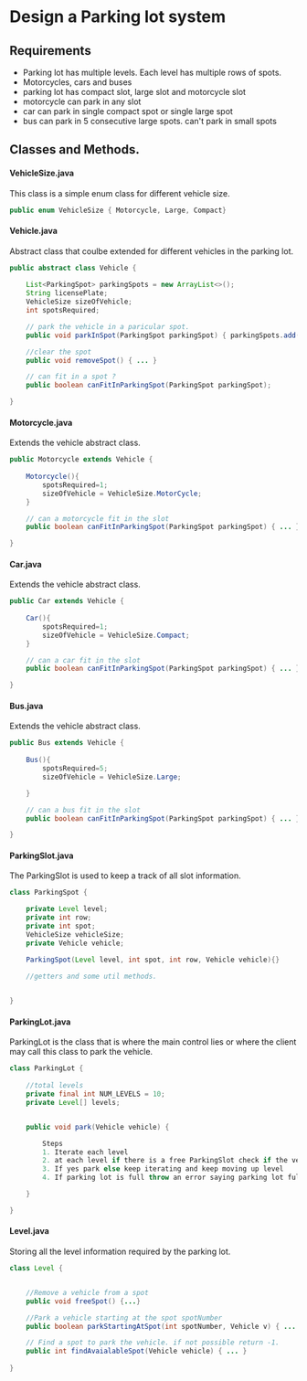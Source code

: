
# Design a Parking lot system

## Requirements 
* Parking lot has multiple levels. Each level has multiple rows of spots.
* Motorcycles, cars and buses
* parking lot has compact slot, large slot and motorcycle slot
* motorcycle can park in any slot
* car can park in single compact spot or single large spot
* bus can park in 5 consecutive large spots. can't park in small spots

## Classes and Methods.

#### VehicleSize.java 
This class is a simple enum class for different vehicle size.
```java
public enum VehicleSize { Motorcycle, Large, Compact}
```

#### Vehicle.java
Abstract class that coulbe extended for different vehicles in the parking lot.

```java
public abstract class Vehicle {
	
	List<ParkingSpot> parkingSpots = new ArrayList<>();
	String licensePlate;
	VehicleSize sizeOfVehicle;
	int spotsRequired;

	// park the vehicle in a paricular spot.
	public void parkInSpot(ParkingSpot parkingSpot) { parkingSpots.add(parkingSpot); }

	//clear the spot 
	public void removeSpot() { ... }

	// can fit in a spot ?
	public boolean canFitInParkingSpot(ParkingSpot parkingSpot);

}
```

#### Motorcycle.java
Extends the vehicle abstract class.

```java
public Motorcycle extends Vehicle {
	
	Motorcycle(){
		spotsRequired=1;
		sizeOfVehicle = VehicleSize.MotorCycle;
	}

	// can a motorcycle fit in the slot 
	public boolean canFitInParkingSpot(ParkingSpot parkingSpot) { ... }

}
```

#### Car.java
Extends the vehicle abstract class.

```java
public Car extends Vehicle {
	
	Car(){
		spotsRequired=1;
		sizeOfVehicle = VehicleSize.Compact;
	}

	// can a car fit in the slot 
	public boolean canFitInParkingSpot(ParkingSpot parkingSpot) { ... }

}
```

#### Bus.java
Extends the vehicle abstract class.

```java
public Bus extends Vehicle {
	
	Bus(){
		spotsRequired=5;
		sizeOfVehicle = VehicleSize.Large;

	}

	// can a bus fit in the slot 
	public boolean canFitInParkingSpot(ParkingSpot parkingSpot) { ... }

}
```

#### ParkingSlot.java
The ParkingSlot is used to keep a track of all slot information.

```java
class ParkingSpot {

	private Level level;
	private int row;
	private int spot;
	VehicleSize vehicleSize;
	private Vehicle vehicle;

	ParkingSpot(Level level, int spot, int row, Vehicle vehicle){}

	//getters and some util methods.

	
}
```

#### ParkingLot.java
ParkingLot is the class that is where the main control lies or where the client may call
this class to park the vehicle.

```java
class ParkingLot {
	
	//total levels
	private final int NUM_LEVELS = 10;
	private Level[] levels; 


	public void park(Vehicle vehicle) {

		Steps
		1. Iterate each level
		2. at each level if there is a free ParkingSlot check if the vehicle fits
		3. If yes park else keep iterating and keep moving up level
		4. If parking lot is full throw an error saying parking lot full

	}

}
```

#### Level.java
Storing all the level information required by the parking lot.

```java
class Level {


	//Remove a vehicle from a spot
	public void freeSpot() {...}

	//Park a vehicle starting at the spot spotNumber
	public boolean parkStartingAtSpot(int spotNumber, Vehicle v) { ... }

	// Find a spot to park the vehicle. if not possible return -1.
	public int findAvaialableSpot(Vehicle vehicle) { ... }
	
}
```